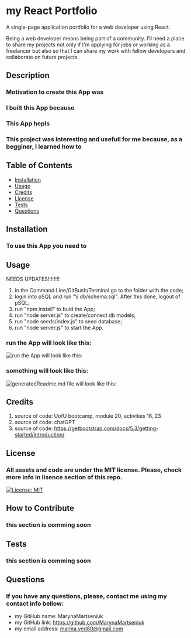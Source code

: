 # my React Portfolio

A single-page application portfolio for a web developer using React.

Being a web developer means being part of a community. I’ll need a place to share my projects not only if I'm applying for jobs or working as a freelancer but also so that I can share my work with fellow developers and collaborate on future projects.

## Description
### Motivation to create this App was 
### I built this App because 
### This App hepls 
### This project was interesting and usefull for me because, as a begginer, I learned how to 

## Table of Contents

- [Installation](#installation)
- [Usage](#usage)
- [Credits](#credits)
- [License](#license)
- [Tests](#tests)
- [Questions](#questions)

## Installation

### To use this App you need to 

## Usage
NEEDS UPDATES!!!!!!!!
1. in the Command Line/GitBush/Terminal go to the folder with the code;
2. login into pSQL and run "\i db/schema.sql". After this done, logout of pSQL;
3. run "npm install" to buid the App;
4. run "node server.js" to create/connect db models;
5. run "node seeds/index.js" to seed database;
6. run "node server.js" to start the App. 

### run the App will look like this:
![run the App will look like this:](https://)

### something will look like this:
![generatedReadme.md file will look like this:](https://)


## Credits
1. source of code: UofU bootcamp, module 20, activities 16, 23
2. source of code: chatGPT
3. source of code: https://getbootstrap.com/docs/5.3/getting-started/introduction/

## License
### All assets and code are under the MIT license. Please, check more info in lisence section of this repo.
[![License: MIT](https://img.shields.io/badge/License-MIT-yellow.svg)](https://opensource.org/licenses/MIT)

## How to Contribute
### this section is comming soon

## Tests
### this section is comming soon

## Questions
### If you have any questions, please, contact me using my contact info bellow:
- my GitHub name: MarynaMartseniuk
- my GitHub link: https://github.com/MarynaMartseniuk
- my email address: marina.ved80@gmail.com